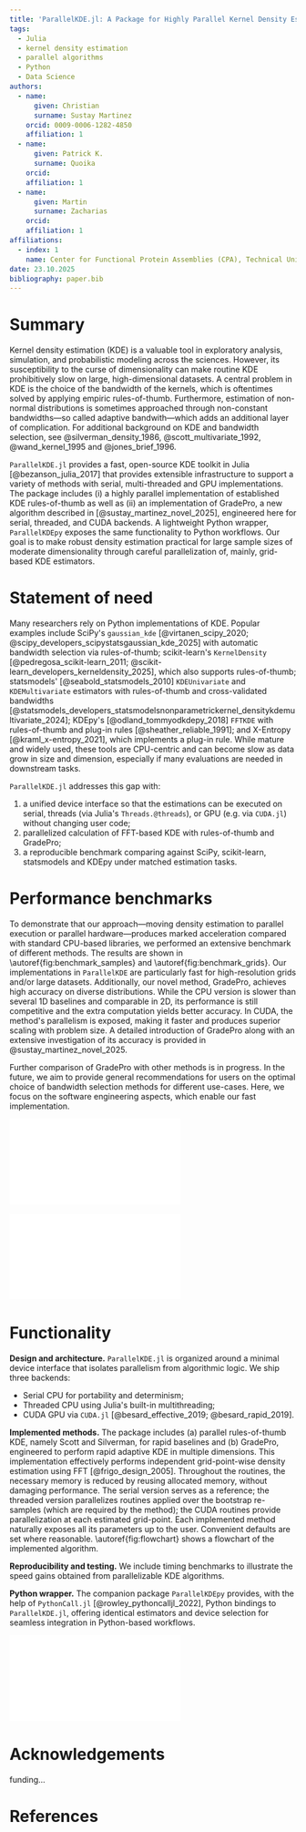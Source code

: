 ```yaml
---
title: 'ParallelKDE.jl: A Package for Highly Parallel Kernel Density Estimation'
tags:
  - Julia
  - kernel density estimation
  - parallel algorithms
  - Python
  - Data Science
authors:
  - name:
      given: Christian
      surname: Sustay Martinez
    orcid: 0009-0006-1282-4850
    affiliation: 1
  - name:
      given: Patrick K.
      surname: Quoika
    orcid:
    affiliation: 1
  - name:
      given: Martin
      surname: Zacharias
    orcid:
    affiliation: 1
affiliations:
  - index: 1
    name: Center for Functional Protein Assemblies (CPA), Technical University of Munich, Germany
date: 23.10.2025
bibliography: paper.bib
---
```


# Summary

Kernel density estimation (KDE) is a valuable tool in exploratory analysis, simulation, and probabilistic modeling across the sciences. However, its susceptibility to the curse of dimensionality can make routine KDE prohibitively slow on large, high-dimensional datasets. A central problem in KDE is the choice of the bandwidth of the kernels, which is oftentimes solved by applying empiric rules-of-thumb. Furthermore, estimation of non-normal distributions is sometimes approached through non-constant bandwidths—so called adaptive bandwith—which adds an additional layer of complication. For additional background on KDE and bandwidth selection, see @silverman_density_1986, @scott_multivariate_1992, @wand_kernel_1995 and @jones_brief_1996.

`ParallelKDE.jl` provides a fast, open-source KDE toolkit in Julia [@bezanson_julia_2017] that provides extensible infrastructure to support a variety of methods with serial, multi-threaded and GPU implementations. The package includes (i) a highly parallel implementation of established KDE rules-of-thumb as well as (ii) an implementation of GradePro, a new algorithm described in [@sustay_martinez_novel_2025], engineered here for serial, threaded, and CUDA backends. A lightweight Python wrapper, `ParallelKDEpy` exposes the same functionality to Python workflows. Our goal is to make robust density estimation practical for large sample sizes of moderate dimensionality through careful parallelization of, mainly, grid-based KDE estimators.

# Statement of need

Many researchers rely on Python implementations of KDE. Popular examples include SciPy's `gaussian_kde` [@virtanen_scipy_2020; @scipy_developers_scipystatsgaussian_kde_2025] with automatic bandwidth selection via rules-of-thumb; scikit-learn's `KernelDensity` [@pedregosa_scikit-learn_2011; @scikit-learn_developers_kerneldensity_2025], which also supports rules-of-thumb; statsmodels' [@seabold_statsmodels_2010] `KDEUnivariate` and `KDEMultivariate` estimators with rules-of-thumb and cross-validated bandwidths [@statsmodels_developers_statsmodelsnonparametrickernel_densitykdemultivariate_2024]; KDEpy's [@odland_tommyodkdepy_2018] `FFTKDE` with rules-of-thumb and plug-in rules [@sheather_reliable_1991]; and X-Entropy [@kraml_x-entropy_2021], which implements a plug-in rule. While mature and widely used, these tools are CPU-centric and can become slow as data grow in size and dimension, especially if many evaluations are needed in downstream tasks.

`ParallelKDE.jl` addresses this gap with:

1. a unified device interface so that the estimations can be executed on serial, threads (via Julia's `Threads.@threads`), or GPU (e.g. via `CUDA.jl`) without changing user code;
2. parallelized calculation of FFT-based KDE with rules-of-thumb and GradePro;
3. a reproducible benchmark comparing against SciPy, scikit-learn, statsmodels and KDEpy under matched estimation tasks.

# Performance benchmarks

To demonstrate that our approach—moving density estimation to parallel execution or parallel hardware—produces marked acceleration compared with standard CPU-based libraries, we performed an extensive benchmark of different methods. The results are shown in \autoref{fig:benchmark_samples} and \autoref{fig:benchmark_grids}. Our implementations in `ParallelKDE` are particularly fast for high-resolution grids and/or large datasets.
Additionally, our novel method, GradePro, achieves high accuracy on diverse distributions. While the CPU version is slower than several 1D baselines and comparable in 2D, its performance is still competitive and the extra computation yields better accuracy. In CUDA, the method's parallelism is exposed, making it faster and produces superior scaling with problem size. A detailed introduction of GradePro along with an extensive investigation of its accuracy is provided in @sustay_martinez_novel_2025.

Further comparison of GradePro with other methods is in progress. In the future, we aim to provide general recommendations for users on the optimal choice of bandwidth selection methods for different use-cases. Here, we focus on the software engineering aspects, which enable our fast implementation.

![Benchmark of common KDE packages and their estimators along with estimators in ParallelKDE at different sample sizes. The estimations were performed for 100 and 100,000 samples in 1D with a grid of 500 points; and for 1,000 and 1,000,000 samples in 2D with a grid of 100 points per dimension. Reported runtimes are averages over 10 repetitions. Hardware: Intel Core i7-6700 and NVIDIA GTX 1080.\label{fig:benchmark_samples}](./benchmark_samples.pdf)

![Benchmark of common KDE packages and their estimators along with estimators in ParallelKDE at different grid sizes. The estimations were performed for 100 and 2,500 grid points in 1D with 10,000 samples; and for 33 and 300 grid points per dimension with 100,000 samples in 2D. Reported runtimes are averages over 10 repetitions. Hardware: Intel Core i7-6700 and NVIDIA GTX 1080.\label{fig:benchmark_grids}](./benchmark_grids.pdf)

# Functionality

**Design and architecture.** `ParallelKDE.jl` is organized around a minimal device interface that isolates parallelism from algorithmic logic. We ship three backends:

- Serial CPU for portability and determinism;
- Threaded CPU using Julia's built-in multithreading;
- CUDA GPU via `CUDA.jl` [@besard_effective_2019; @besard_rapid_2019].

**Implemented methods.** The package includes (a) parallel rules-of-thumb KDE, namely Scott and Silverman, for rapid baselines and (b) GradePro, engineered to perform rapid adaptive KDE in multiple dimensions. This implementation effectively performs independent grid-point-wise density estimation using FFT [@frigo_design_2005]. Throughout the routines, the necessary memory is reduced by reusing allocated memory, without damaging performance. The serial version serves as a reference; the threaded version parallelizes routines applied over the bootstrap re-samples (which are required by the method); the CUDA routines provide parallelization at each estimated grid-point. Each implemented method naturally exposes all its parameters up to the user. Convenient defaults are set where reasonable. \autoref{fig:flowchart} shows a flowchart of the implemented algorithm.

**Reproducibility and testing.** We include timing benchmarks to illustrate the speed gains obtained from parallelizable KDE algorithms.

**Python wrapper.** The companion package `ParallelKDEpy` provides, with the help of `PythonCall.jl` [@rowley_pythoncalljl_2022], Python bindings to `ParallelKDE.jl`, offering identical estimators and device selection for seamless integration in Python-based workflows.

![Flowchart of the parallelizable point-wise density estimation algorithm. \label{fig:flowchart}](./parallelkde_flowchart.pdf)

# Acknowledgements

funding...

# References
